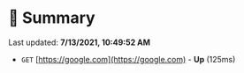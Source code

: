 # 📖 Summary
Last updated: **7/13/2021, 10:49:52 AM**

- `GET` [https://google.com](https://google.com) - **Up** (125ms)
